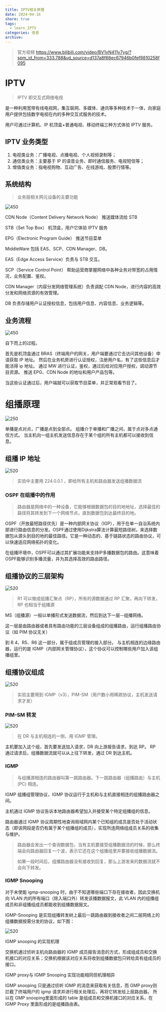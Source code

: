 ```yaml
---
title: IPTV相关原理
date: 2024-04-16
share: true
tags:
  - learn_IPTV
categories: 信息
archive: 
---
```

>官方视频
> https://www.bilibili.com/video/BV1yN411y7yg/?spm_id_from=333.788&vd_source=d137a8f68ec67946b0fef9810258f095


# IPTV 
>IPTV 即交互式网络电视

是一种利用宽带有线电视网，集互联网、多媒体、通讯等多种技术于一体，向家庭用户提供包括数字电视在内的多种交互式服务的技术。

用户可通过计算机、IP 机顶盒+普通电视、移动终端三种方式体验 IPTV 服务。

## IPTV 业务类型
1. 电视类业务：广播电视、点播电视、个人视频录制等；
2. 通信类业务：主要基于 IP 的语音业务、即时通信服务、电视短信等；
3. 增值类业务：指电视购物、互动广告、在线游戏、股票行情等。

## 系统结构
>业务层相关网元设备的主要功能

![450](https://cdn.jsdelivr.net/gh/yohakuo/CDN/img/202404160928247.png)

CDN Node（Content Delivery Network Node）
推送媒体流给 STB

STB（Set Top Box）
机顶盒，用户它体验 IPTV 服务

EPG（Electronic Program Guide）
推送节目菜单

MiddleWare
包括 EAS、SCP、CDN Manager、DB。

EAS（Edge Access Service）负责与 STB 交互。

SCP（Service Control Point） 帮助运营商掌握网络中各种业务对带宽的占用情况，业务配置、鉴权。

CDN Manager（内容分发网络管理系统）负责调配 CDN Node，进行内容的高效分发和网络资源的有效管理。

DB 负责存储用户认证授权信息，包括用户信息、内容信息、业务逻辑等。


 
## 业务流程

![450](https://cdn.jsdelivr.net/gh/yohakuo/CDN/img/202404160928249.png)

自下而上的过程。

首先是机顶盒通过 BRAS（终端用户的网关，用户端要通过它去访问其他设备）申请获取 IP 地址。
然后在业务机房进行认证授权，注册用户名，有了这些信息后才能活得 ip 地址。
通过 MW 进行认证，鉴权，通过后给对应用户授权，调动源节目资源。
推送 EPG、CDN Node 的地址和用户产品包等。

当这些认证通过后，用户端就可以获取节目菜单，并正常观看节目了。

# 组播原理

![250](https://cdn.jsdelivr.net/gh/yohakuo/CDN/img/202404161008004.png)

单播是点对点，广播是点到全部点。
组播介于单播和广播之间，属于点对多点通信方式。
当主机向一组主机发送信息存在于某个组的所有主机都可以接收到信息。

## 组播 IP 地址

![520](https://cdn.jsdelivr.net/gh/yohakuo/CDN/img/202404161014143.png)

>实验中主要用 224.0.0.1 ，即给所有主机和路由器发送组播数据流
### OSPF 在组播中的作用
>路由器是网络中的一种设备，它能够根据数据包的目的地地址，选择最佳的路径将其转发到下一个网络节点，直到数据包到达最终目的地。

OSPF（开放最短路径优先）是一种内部网关协议（IGP），用于在单一自治系统内部进行路由信息的分发。OSPF通过使用Dijkstra算法计算最短路径树，来选择数据包从源头到目的地的最佳路径。它是一种动态的、基于链路状态的路由协议，可以快速适应网络拓扑的变化。

在组播环境中，OSPF可以通过其扩展功能来支持IP多播数据包的路由。这意味着OSPF能够识别多播流量，并为其选择高效的路由路径。

## 组播协议的三层架构

![520](https://cdn.jsdelivr.net/gh/yohakuo/CDN/img/202404161024889.png)
>R1 可以做成组播汇聚点（RP），所有的源数据通过 RP 汇聚，再向下转发，RP 也相当于组播源

MS（组播源）一般以单播形式发送数据流，然后到达下一层--组播网络。

这一层是由路由器或者具有路由功能的三层设备组成的组播路由，运行组播路由协议（如 PIM 协议无关）

到 R 4、R5、R6 这一部分，属于组成员管理的接入部分。
与主机相连的边缘路由器，运行的是 IGMP（内部网关管理协议），这个协议可以控制哪些用户加入该组播组里。

## 组播协议组成

![520](https://cdn.jsdelivr.net/gh/yohakuo/CDN/img/202404161034067.png)

>实验主要用到 IGMP（v3），PIM-SM（用户数小用稀疏协议，主机发送请求才发）

### PIM-SM 转发 

![520](https://cdn.jsdelivr.net/gh/yohakuo/CDN/img/202404161042450.png)

> 在 DR 与主机相连的一侧，用 IGMP 管理。

 主机要加入这个组，首先要发送加入请求，DR 向上游报告请求，到达 RP。
 RP 通过请求后，组播数据流就可以从上往下转发，通过 DR 到达主机。

### IGMP
>与组播源相连的路由器叫第一跳路由器。下一跳路由器（组播路由）与主机 (PC) 相连。

IGMP 组播组管理协议，IGMP 协议运行于主机和与主机直接相连的组播路由器之间。

主机通过 IGMP 协议告诉本地路由器希望加入并接受某个特定组播组的信息。

路由器通过 IGMP 协议周期性地查询局域网内某个已知组的成员是否处于活动状态（即该网段是否仍有属于某个组播组的成员），实现所连网络组成员关系的收集与维护。
>路由器会发出一个查询数据包，当有主机要接受组播数据流的时候，那么终端会向路由器回复一个波，表示它还在这个组播组里并要接收组播数据流。
>
>如果一段时间后，组播路由器没有接收到回复，那么上游发来的数据流就不会向下转发。 

### IGMP Snooping
对于未使能 igmp-snooping 时，由于不知道哪些端口下存在接收者，因此交换机向 VLAN 内的所有端口（除入端口外）转发该播数据报文，此 VLAN 内的组播组成员和非组播组成员都能收到组播数据报文。

IGMP-Snooping 是实现组播转发树上最后一跳路由器到接收者之间二层网络上的组播数据按需分发的协议，如下图：

![520](https://cdn.jsdelivr.net/gh/yohakuo/CDN/img/202404161102825.png)

IGMP snooping 的实现机理

交换机通过侦听主机向路由器的 IGMP 成员报告消息的方式，形成组成员和交换机接口的对应关系；交换机根据该对应关系将收到组播数据包只转给具有组成员的接口。

IGMP proxy与 IGMP Snooping 实现功能相同但机理相异

IGMP snooping 只是通过侦听 IGMP 的消息来获取有关信息，而 GMP proxy则拦截了终端用户的 igmp 请求并进行相关处理后，再将它转发给上层路由器。
所以在 GMP snooping里面形成的 table 是组成员和交换机接口的对应关系，在 IGMP Proxy 里面形成的是组播路由表。